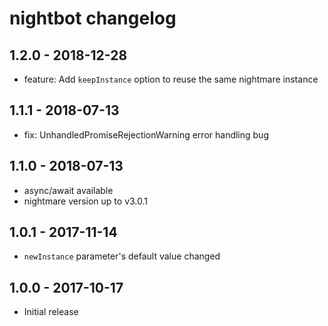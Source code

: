# nightbot changelog

## 1.2.0 - 2018-12-28
- feature: Add `keepInstance` option to reuse the same nightmare instance

## 1.1.1 - 2018-07-13
- fix: UnhandledPromiseRejectionWarning error handling bug

## 1.1.0 - 2018-07-13
- async/await available
- nightmare version up to v3.0.1

## 1.0.1 - 2017-11-14
- `newInstance` parameter's default value changed

## 1.0.0 - 2017-10-17
- Initial release